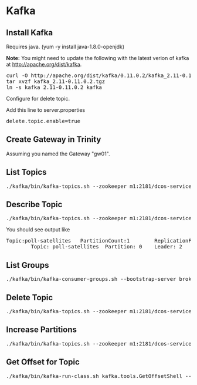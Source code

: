 # Kafka


## Install Kafka

Requires java. (yum -y install java-1.8.0-openjdk)

**Note:** You might need to update the following with the latest verion of kafka at http://apache.org/dist/kafka.

<pre>
curl -O http://apache.org/dist/kafka/0.11.0.2/kafka_2.11-0.11.0.2.tgz
tar xvzf kafka_2.11-0.11.0.2.tgz
ln -s kafka_2.11-0.11.0.2 kafka
</pre>


Configure for delete topic.

Add this line to server.properties

<pre>
delete.topic.enable=true
</pre>

## Create Gateway in Trinity

Assuming you named the Gateway "gw01".

## List Topics
<pre>
./kafka/bin/kafka-topics.sh --zookeeper m1:2181/dcos-service-hub-gw01 --list
</pre>

## Describe Topic

<pre>
./kafka/bin/kafka-topics.sh --zookeeper m1:2181/dcos-service-hub-gw01 --describe --topic poll-satellites
</pre>

You should see output like
<pre>
Topic:poll-satellites   PartitionCount:1        ReplicationFactor:1     Configs:
        Topic: poll-satellites  Partition: 0    Leader: 2       Replicas: 2     Isr: 2
</pre>


## List Groups

<pre>
./kafka/bin/kafka-consumer-groups.sh --bootstrap-server broker.hub-gw01.l4lb.thisdcos.directory:9092  --list
</pre>


## Delete Topic

<pre>
./kafka/bin/kafka-topics.sh --zookeeper m1:2181/dcos-service-hub-gw01 --delete --topic poll-satellites
</pre>

## Increase Partitions 

<pre>
./kafka/bin/kafka-topics.sh --zookeeper m1:2181/dcos-service-kafka --alter --topic planes --partitions 2
</pre>


## Get Offset for Topic

<pre>
./kafka/bin/kafka-run-class.sh kafka.tools.GetOffsetShell --broker-list a2:9092 --topic planes-json-out
</pre>
